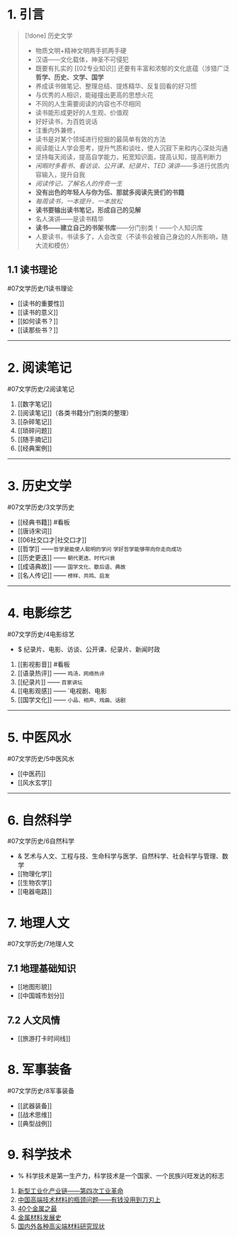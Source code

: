 # 1. 引言 
> [!done] 历史文学
> - 物质文明+精神文明两手抓两手硬
> -  汉语——文化载体，神圣不可侵犯
> - 既要有扎实的 [[02专业知识]] 还要有丰富和浓郁的文化底蕴（涉猎广泛**哲学、历史、文学、国学**
> - 养成读书做笔记、整理总结、提炼精华、反复回看的好习惯
> - 与优秀的人相识，能碰撞出更高的思想火花
> - 不同的人生需要阅读的内容也不尽相同
> - 读书能形成更好的人生观、价值观
> - 好好读书，为百姓说话
> - 注重内外兼修，
> - 读书是对某个领域进行挖掘的最简单有效的方法
> - 阅读能让人学会思考，提升气质和谈吐，使人沉寂下来和内心深处沟通 
> - 坚持每天阅读，提高自学能力，拓宽知识面，提高认知，提高判断力
> - *闲暇时多看书、看访谈、公开课、纪录片、TED 演讲*——多进行优质内容输入，提升自我
> - *阅读传记，了解名人的传奇一生*
> - **没有出色的年轻人与你为伍、那就多阅读先贤们的书籍**
> - *每周读书，一本提升，一本放松*
> - **读书要输出读书笔记，形成自己的见解**
> - 名人演讲——是读书精华
> - **读书——建立自己的书架书库**——分门别类！——个人知识库
> - 人要读书，书读多了，人会改变（不读书会被自己身边的人所影响，随大流和模仿）
## 1.1 读书理论 
#07文学历史/1读书理论
- [[读书的重要性]]
- [[读书的意义]]
- [[如何读书？]]
- [[读那些书？]]

---
# 2. 阅读笔记 
#07文学历史/2阅读笔记
1. [[数字笔记]]
2. [[阅读笔记]]（各类书籍分门别类的整理）
3. [[杂碎笔记]]
4. [[琐碎问题]]
5. [[随手摘记]]
6. [[经典案例]]

---
# 3.  历史文学 
#07文学历史/3文学历史 
- [[经典书籍]] #看板 
- [[唐诗宋词]]
- [[06社交口才|社交口才]]
- [[哲学]] ——`哲学是能使人聪明的学问` `学好哲学能够带向你走向成功`
- [[历史更迭]] —— `朝代更迭、时代兴衰`
- [[成语典故]] —— `国学文化、歇后语、典故`
- [[名人传记]] —— `榜样、共鸣、启发`

---
# 4. 电影综艺 
#07文学历史/4电影综艺
- $ 纪录片、电影、访谈、公开课、纪录片、新闻时政
1. [[影视影音]] #看板
2. [[语录热评]] —— `鸡汤，网络热评`
3. [[纪录片]] —— `百家讲坛`
4. [[电影观感]] —— `电视剧、电影
5. [[国学文化]] —— `小品、相声、戏曲、话剧`

---
# 5. 中医风水 
#07文学历史/5中医风水 
- [[中医药]]
- [[风水玄学]]
---
# 6. 自然科学 
#07文学历史/6自然科学
- & 艺术与人文、工程与技、生命科学与医学、自然科学、社会科学与管理、数学
- [[物理化学]]
- [[生物农学]]
- [[电器电路]]

# 7. 地理人文 
#07文学历史/7地理人文
## 7.1 地理基础知识
- [[地图形貌]]
- [[中国城市划分]]
## 7.2 人文风情
- [[旅游打卡时间线]]

# 8. 军事装备
#07文学历史/8军事装备
- [[武器装备]]
- [[战术思维]]
- [[典型战例]]

# 9. 科学技术
- % 科学技术是第一生产力，科学技术是一个国家、一个民族兴旺发达的标志
1.  [新型工业化产业链——第四次工业革命](https://mp.weixin.qq.com/s/VrXVLR-4Hm2Zv8BPGK2o4g)
2. [中国高端技术材料的瓶颈问题——有钱没用到刀刃上](https://mp.weixin.qq.com/s/09EVkeX9wzBB8t9r97l27w)
3. [40个金属之最](https://mp.weixin.qq.com/s/AJ10mDF1bRksz98Epy5tog)
4. [金属材料发展史](https://mp.weixin.qq.com/s/CL3baVjgnokcyBQmfjbqIA)
5. [国内外各种高尖端材料研究现状](https://mp.weixin.qq.com/s/ct59v9FCZ_oH5vkKX2UXnw)